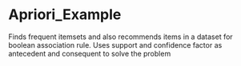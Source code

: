 # Apriori_Example

Finds frequent itemsets and also recommends items in a dataset for boolean association rule. 
Uses support and confidence factor as antecedent and consequent to solve the problem
